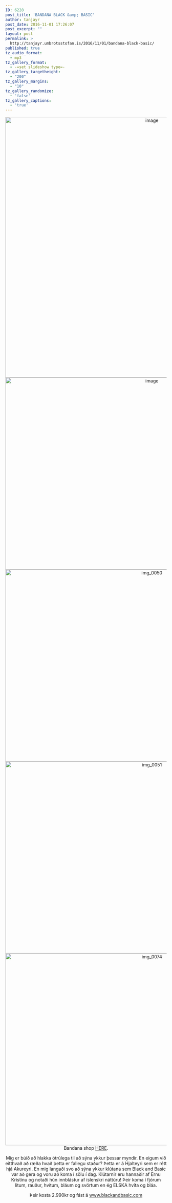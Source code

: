 ```yaml
---
ID: 6228
post_title: 'BANDANA BLACK &amp; BASIC'
author: tanjayr
post_date: 2016-11-01 17:26:07
post_excerpt: ""
layout: post
permalink: >
  http://tanjayr.umbrotsstofan.is/2016/11/01/bandana-black-basic/
published: true
tz_audio_format:
  - mp3
tz_gallery_format:
  - -=set slideshow type=-
tz_gallery_targetheight:
  - "200"
tz_gallery_margins:
  - "10"
tz_gallery_randomize:
  - 'false'
tz_gallery_captions:
  - 'true'
---
```

<p style="text-align: center;"><img class="aligncenter size-large wp-image-6229" src="http://www.tanjayr.com/wp-content/uploads/2016/11/image-1024x926.jpeg" alt="image" width="900" height="814" />
<img class="aligncenter size-large wp-image-6230" src="http://www.tanjayr.com/wp-content/uploads/2016/11/image1-1024x683.jpeg" alt="image" width="900" height="600" />
<img class="aligncenter size-large wp-image-6233" src="http://www.tanjayr.com/wp-content/uploads/2016/11/IMG_0050-1024x683.jpg" alt="img_0050" width="900" height="600" />
<img class="aligncenter size-large wp-image-6234" src="http://www.tanjayr.com/wp-content/uploads/2016/11/IMG_0051-1024x683.jpg" alt="img_0051" width="900" height="600" />
<img class="aligncenter size-large wp-image-6235" src="http://www.tanjayr.com/wp-content/uploads/2016/11/IMG_0074-1024x683.jpg" alt="img_0074" width="900" height="600" />Bandana shop <a href="http://www.blackandbasic.com/collections/bandana-coll" target="_blank">HERE</a>.</p>
<p style="text-align: center;">Mig er búið að hlakka ótrúlega til að sýna ykkur þessar myndir. En eigum við eitthvað að ræða hvað þetta er fallegu staður? Þetta er á Hjalteyri sem er rétt hjá Akureyri. En mig langaði svo að sýna ykkur klútana sem Black and Basic var að gera og voru að koma í sölu í dag. Klútarnir eru hannaðir af Ernu Kristínu og notaði hún innblástur af íslenskri náttúru! Þeir koma í fjórum litum, rauður, hvítum, bláum og svörtum en ég ELSKA hvíta og bláa.</p>
<p style="text-align: center;">Þeir kosta 2.990kr og fást á <a href="http://www.blackandbasic.com" target="_blank">www.blackandbasic.com</a></p>